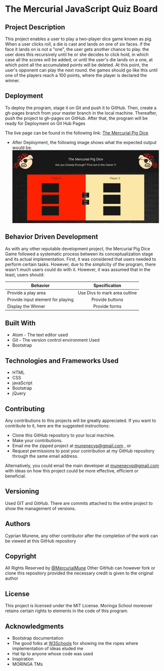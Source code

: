 # The Mercurial JavaScript Quiz Board


## Project Description

This project enables a user to play a two-player dice game known as pig. When a user clicks roll, a die is cast and lands on one of six faces. if the face it lands on is not a "one", the user gets another chance to play. the user does this recursively until he or she decides to click hold, in which case all the scores will be added; or until the user's die lands on a one, at which point all the accumulated points will be deleted. At this point, the user's opponent can play the next round. the games should go like this until one of the players reach a 100 points, where the player is declared the winner.

## Deployment

To deploy the program, stage it on Git and push it to GitHub. Then, create a gh-pages branch from your master branch in the local machine. Thereafter, push the project to gh-pages on GitHub. After that, the program will be ready for Deployment on Git Hub Pages

The live page can be found in the following link: [The Mercurial Pig Dice](https://mercurialmune.github.io/Mercurial-Pig-Dice/)

* After Deployment, the following image shows what the expected output would be.
![A screenshot of what the program looks like](img/screenshot1.jpg)


## Behavior Driven Development
  As with any other reputable development project, the Mercurial Pig Dice Game followed a systematic process between its conceptualization stage and its actual implementation. First, it was considered that users needed to perform certain tasks. However, due to the simplicity of the program, there wasn't much users could do with it. However, it was assumed that in the least, users should:


  | Behavior                            | Specification                               |
  | ------------------------------------|:-------------------------------------------:|
  | Provide a play area                 | Use Divs to mark area outline               |
  | Provide input element for playing   | Provide buttons                             |  
  | Display the Winner                  | Provide forms                               |

## Built With

* Atom - The text editor used
* Git - The version control environment Used
* Bootstrap

## Technologies and Frameworks Used

* HTML
* CSS
* javaScript
* Bootstrap
* jQuery

## Contributing

Any contributions to this projects will be greatly appreciated. If you want to contribute to it, here are the suggested instructions:
* Clone this GitHub repository to your local machine.
* Make your contributions.
* Email me the zipped project at munenecyp@gmail.com , or
* Request permissions to post your contribution at my GitHub repository through the same email address.

Alternatively, you could email the main developer at munenecyp@gmail.com with ideas on how this project could be more effective, efficient or beneficial.

## Versioning
Used GIT and GitHub. There are commits attached to the entire project to show the management of versions.

## Authors

 Cyprian Munene, any other contributor after the completion of the work can be viewed at this GitHub repository

## Copyright

All Rights Reserved by [@MercurialMune](https://github.com/MercurialMune)
Other GitHub can however fork or clone this repository provided the necessary credit is given to the original author
## License

This project is licensed under the MIT License. Moringa School moreover retains certain rights to elements in the code of this program.

## Acknowledgments

* Bootstrap documentation
* The good folks at [W3Schools](www.w3schools.com) for showing me the ropes where implementation of ideas eluded me
* Hat tip to anyone whose code was used
* Inspiration
* MORINGA TMs
